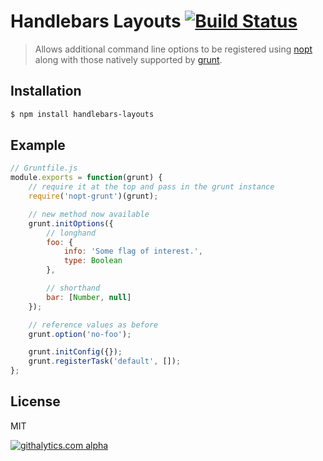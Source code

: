 # Handlebars Layouts [![Build Status](https://travis-ci.org/shannonmoeller/handlebars-layouts.png)](https://travis-ci.org/shannonmoeller/handlebars-layouts)

> Allows additional command line options to be registered using [nopt](https://github.com/isaacs/nopt) along with those natively supported by [grunt](http://gruntjs.org).

## Installation

```sh
$ npm install handlebars-layouts
```

## Example

```js
// Gruntfile.js
module.exports = function(grunt) {
    // require it at the top and pass in the grunt instance
    require('nopt-grunt')(grunt);

    // new method now available
    grunt.initOptions({
        // longhand
        foo: {
            info: 'Some flag of interest.',
            type: Boolean
        },

        // shorthand
        bar: [Number, null]
    });

    // reference values as before
    grunt.option('no-foo');

    grunt.initConfig({});
    grunt.registerTask('default', []);
};
```

## License

MIT

[![githalytics.com alpha](https://cruel-carlota.pagodabox.com/ae3a06cc73fded765f8492d78c66ad30 "githalytics.com")](http://githalytics.com/shannonmoeller/handlebars-layouts)
